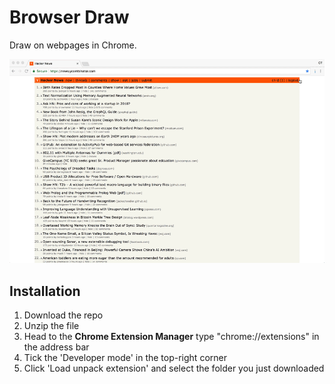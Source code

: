 # Browser Draw

Draw on webpages in Chrome. 

![Alt Text](https://raw.githubusercontent.com/cn-d/browser-draw-ext/master/assets/painter.gif)

## Installation

1. Download the repo
2. Unzip the file
3. Head to the **Chrome Extension Manager** type "chrome://extensions" in the address bar
4. Tick the 'Developer mode' in the top-right corner
5. Click 'Load unpack extension' and select the folder you just downloaded

